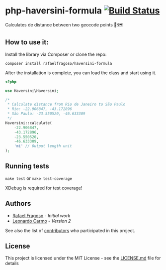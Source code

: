 # php-haversini-formula [![Build Status](https://travis-ci.org/orafaelfragoso/php-haversine-formula.svg?branch=master)](https://travis-ci.org/orafaelfragoso/php-haversine-formula)

Calculates de distance between two geocode points 📌🗺

## How to use it:

Install the library via Composer or clone the repo:

`composer install rafaelfragoso/haversini-formula`

After the installation is complete, you can load the class and start using it.

```php
<?php

use Haversini\Haversini;

/*
 * Calculate distance from Rio de Janeiro to São Paulo
 * Rio: -22.906847, -43.172896
 * São Paulo: -23.550520, -46.633309
 */
Haversini::calculate(
    -22.906847,
    -43.172896,
    -23.550520,
    -46.633309,
    'mi' // Output length unit
);
```

## Running tests

`make test` or `make test-coverage`

XDebug is required for test coverage!

## Authors

- [Rafael Fragoso](https://github.com/ofragoso) - *Initial work*
- [Leonardo Carmo](https://github.com/leocarmo) - *Version 2*

See also the list of [contributors](https://github.com/orafaelfragoso/php-haversine-formula/graphs/contributors) who participated in this project.

## License

This project is licensed under the MIT License - see the [LICENSE.md](LICENSE.md) file for details
